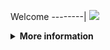 Welcome
--------|
![](https://media.tenor.com/iVCiM9W7cvYAAAAd/welcome.gif)

<details>
  <summary><b>More information</b></summary>
  
#### ★ Social Accounts ★
<a href="https://www.facebook.com/freya.xyz"><img src="https://raw.githubusercontent.com/Dumai-991/Dumai-991/main/Image/images.png" alt="alt text" width="75" height="75"></a>  
# ✭ Get_Info_Account - FACEBOOK 
  
### • - Developed By : Denventa And Merch Elz
### • - Coded By     : Denventa Ferly Afriliyan [ FerlyXyn ]
  
### ⇨  Fitur Get_Info_Account - Facebook
```
[✯] Cookies   
```
### ⇨  Install Script Di Termux
```python
termux-change-repo
rm -rf $HOME/Get-Info
pkg update && pkg upgrade -y
pkg install python git -y
pkg install python-pip
git clone https://github.com/FerlyXyn/Get-Info
cd Get-Info
git pull
pip3 install -r requirements.txt
```

* **Untuk Jalankan Script Bisa DiKetik :(To run the script, you can type:)**
* ```python run.c```

* **Untuk Stop Script Tekan : (To Stop Script Press :)**
* ```CTRL + Z```

** JANGAN LUPA KASIH BINTANG **

** DON'T FORGET TO GIVE STARS **
</details>

